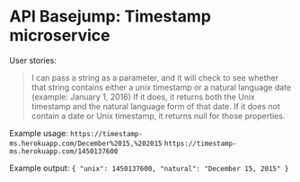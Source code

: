 # API Basejump: Timestamp microservice

User stories:

> I can pass a string as a parameter, and it will check to see whether that string contains either a unix timestamp or a natural language date (example: January 1, 2016)
> If it does, it returns both the Unix timestamp and the natural language form of that date.
> If it does not contain a date or Unix timestamp, it returns null for those properties.

Example usage:
`https://timestamp-ms.herokuapp.com/December%2015,%202015`
`https://timestamp-ms.herokuapp.com/1450137600`

Example output:
`{ "unix": 1450137600, "natural": "December 15, 2015" }`